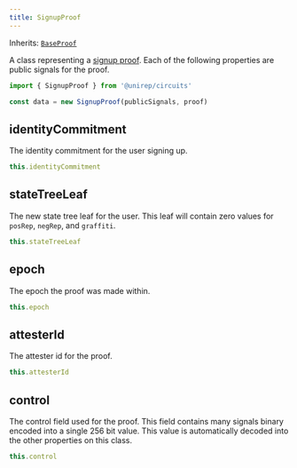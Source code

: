 ```yaml
---
title: SignupProof
---
```


Inherits: [`BaseProof`](base-proof)

A class representing a [signup proof](circuits#signup-proof). Each of the following properties are public signals for the proof.

```ts
import { SignupProof } from '@unirep/circuits'

const data = new SignupProof(publicSignals, proof)
```

## identityCommitment

The identity commitment for the user signing up.

```ts
this.identityCommitment
```

## stateTreeLeaf

The new state tree leaf for the user. This leaf will contain zero values for `posRep`, `negRep`, and `graffiti`.

```ts
this.stateTreeLeaf
```

## epoch

The epoch the proof was made within.

```ts
this.epoch
```

## attesterId

The attester id for the proof.

```ts
this.attesterId
```

## control

The control field used for the proof. This field contains many signals binary encoded into a single 256 bit value. This value is automatically decoded into the other properties on this class.

```ts
this.control
```